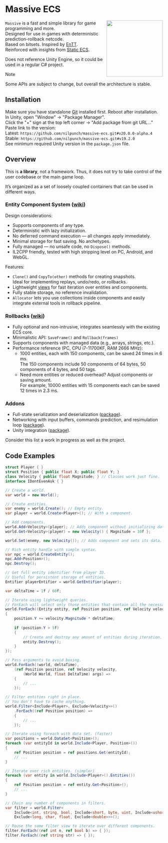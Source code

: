 # Massive ECS

<img align="right" width="180" height="180" src="https://github.com/user-attachments/assets/2a7bb2d3-75f1-43cd-8ac9-9ffb2edc0056" />

`Massive` is a fast and simple library for game programming and more.  
Designed for use in games with deterministic prediction-rollback netcode.  
Based on bitsets. Inspired by [EnTT](https://github.com/skypjack/entt).  
Reinforced with insights from [Static ECS](https://github.com/Felid-Force-Studios/StaticEcs).

Does not reference Unity Engine, so it could be used in a regular C# project.

> [!NOTE]
> Some APIs are subject to change, but overall the architecture is stable.

## Installation

Make sure you have standalone [Git](https://git-scm.com/downloads) installed first. Reboot after installation.  
In Unity, open "Window" -> "Package Manager".  
Click the "+" sign at the top left corner -> "Add package from git URL..."  
Paste link to the version:  
Latest: `https://github.com/nilpunch/massive-ecs.git#v20.0.0-alpha.4`  
Stable: `https://github.com/nilpunch/massive-ecs.git#v19.2.0`  
See minimum required Unity version in the `package.json` file.

## Overview

This is **a library**, not a framework. Thus, it does not try to take control of the user codebase or the main game loop.

It’s organized as a set of loosely coupled containers that can be used in different ways.

### Entity Component System ([wiki](https://github.com/nilpunch/massive-ecs/wiki/Entity-Component-System))

Design considerations:

- Supports components of any type.
- Deterministic with lazy initialization.
- No deferred command execution — all changes apply immediately.
- Minimal storage for fast saving. No archetypes.
- Fully managed — no unsafe code, no `Dispose()` methods.
- IL2CPP friendly, tested with high stripping level on PC, Android, and WebGL.

Features:

- `Clone()` and `CopyTo(other)` methods for creating snapshots.  
  Ideal for implementing replays, undo/redo, or rollbacks.
- Lightweight [views](https://github.com/nilpunch/massive-ecs/wiki/Entity-Component-System#views) for fast iteration over entities and components.
- Fully stable storage, no reference invalidation.
- `Allocator` lets you use collections inside components and easily integrate external tools in rollback pipeline.

### Rollbacks ([wiki](https://github.com/nilpunch/massive-ecs/wiki/Rollbacks))

- Fully optional and non-intrusive, integrates seamlessly with the existing ECS core.
- Minimalistic API: `SaveFrame()` and `Rollback(frames)`
- Supports components with managed data (e.g., arrays, strings, etc.).
- Performance reference (PC, CPU i7-11700KF, RAM 2666 MHz):  
  - 1000 entities, each with 150 components, can be saved 24 times in 6 ms.  
    The 150 components include 50 components of 64 bytes, 50 components of 4 bytes, and 50 tags.
  - Need more entities or reduced overhead? Adjust components or saving amount.  
    For example, 10000 entities with 15 components each can be saved 12 times in 2.3 ms.

### Addons

- Full-state serialization and deserialization ([package](https://github.com/nilpunch/massive-serialization)).
- Networking with input buffers, commands prediction, and resimulation loop ([package](https://github.com/nilpunch/massive-netcode)).
- Unity integration ([package](https://github.com/nilpunch/massive-unity-integration)).

Consider this list a work in progress as well as the project.

## Code Examples

```cs
struct Player { }
struct Position { public float X; public float Y; }
class Velocity { public float Magnitude; } // Classes work just fine.
interface IDontEvenAsk { }

// Create a world.
var world = new World();

// Create entities.
var enemy = world.Create(); // Empty entity.
var player = world.Create<Player>(); // With a component.

// Add components.
world.Add<Velocity>(player); // Adds component without initializing data.
world.Get<Velocity>(player) = new Velocity() { Magnitude = 10f };

world.Set(enemy, new Velocity()); // Adds component and sets its data.

// Rich entity handle with simple syntax.
var npc = world.CreateEntity();
npc.Add<Position>();
npc.Destroy();

// Get full entity identifier from player ID.
// Useful for persistent storage of entities.
Entifier playerEntifier = world.GetEntifier(player);

var deltaTime = 1f / 60f;

// Iterate using lightweight queries.
// ForEach will select only those entities that contain all the necessary components.
world.ForEach((Entity entity, ref Position position, ref Velocity velocity) =>
{
	position.Y += velocity.Magnitude * deltaTime;
    
	if (position.Y > 5f)
	{
		// Create and destroy any amount of entities during iteration.
		entity.Destroy();
	}
});

// Pass arguments to avoid boxing.
world.ForEach((world, deltaTime),
	(ref Position position, ref Velocity velocity,
		(World World, float DeltaTime) args) =>
	{
		// ...
	});

// Filter entities right in place.
// You don't have to cache anything.
world.Filter<Include<Player>, Exclude<Velocity>>()
	.ForEach((ref Position position) =>
	{
		// ...
	});

// Iterate using foreach with data set. (faster)
var positions = world.DataSet<Position>();
foreach (var entityId in world.Include<Player, Position>())
{
	ref Position position = ref positions.Get(entityId);
	// ...
}

// Iterate over rich entities. (simpler)
foreach (var entity in world.Include<Player>().Entities())
{
	ref Position position = ref entity.Get<Position>();
	// ...
}

// Chain any number of components in filters.
var filter = world.Filter<
	Include<int, string, bool, Include<short, byte, uint, Include<ushort>>>,
	Exclude<long, char, float, Exclude<double>>>();

// Reuse the same filter view to iterate over different components.
filter.ForEach((ref int n, ref bool b) => { });
filter.ForEach((ref string str) => { });
```

